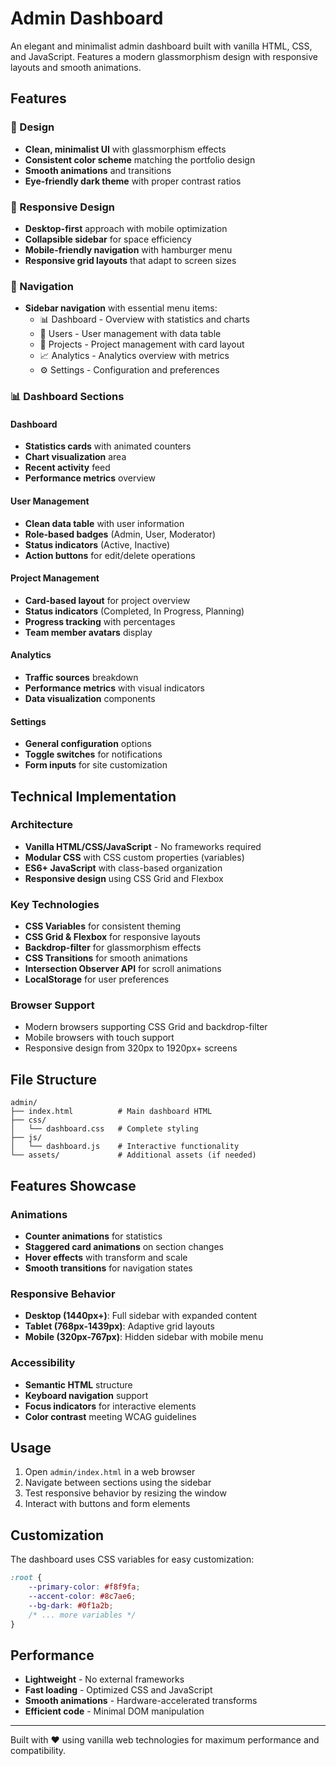 # Admin Dashboard

An elegant and minimalist admin dashboard built with vanilla HTML, CSS, and JavaScript. Features a modern glassmorphism design with responsive layouts and smooth animations.

## Features

### 🎨 Design
- **Clean, minimalist UI** with glassmorphism effects
- **Consistent color scheme** matching the portfolio design
- **Smooth animations** and transitions
- **Eye-friendly dark theme** with proper contrast ratios

### 📱 Responsive Design
- **Desktop-first** approach with mobile optimization
- **Collapsible sidebar** for space efficiency
- **Mobile-friendly navigation** with hamburger menu
- **Responsive grid layouts** that adapt to screen sizes

### 🧭 Navigation
- **Sidebar navigation** with essential menu items:
  - 📊 Dashboard - Overview with statistics and charts
  - 👥 Users - User management with data table
  - 📁 Projects - Project management with card layout
  - 📈 Analytics - Analytics overview with metrics
  - ⚙️ Settings - Configuration and preferences

### 📊 Dashboard Sections

#### Dashboard
- **Statistics cards** with animated counters
- **Chart visualization** area
- **Recent activity** feed
- **Performance metrics** overview

#### User Management
- **Clean data table** with user information
- **Role-based badges** (Admin, User, Moderator)
- **Status indicators** (Active, Inactive)
- **Action buttons** for edit/delete operations

#### Project Management
- **Card-based layout** for project overview
- **Status indicators** (Completed, In Progress, Planning)
- **Progress tracking** with percentages
- **Team member avatars** display

#### Analytics
- **Traffic sources** breakdown
- **Performance metrics** with visual indicators
- **Data visualization** components

#### Settings
- **General configuration** options
- **Toggle switches** for notifications
- **Form inputs** for site customization

## Technical Implementation

### Architecture
- **Vanilla HTML/CSS/JavaScript** - No frameworks required
- **Modular CSS** with CSS custom properties (variables)
- **ES6+ JavaScript** with class-based organization
- **Responsive design** using CSS Grid and Flexbox

### Key Technologies
- **CSS Variables** for consistent theming
- **CSS Grid & Flexbox** for responsive layouts
- **Backdrop-filter** for glassmorphism effects
- **CSS Transitions** for smooth animations
- **Intersection Observer API** for scroll animations
- **LocalStorage** for user preferences

### Browser Support
- Modern browsers supporting CSS Grid and backdrop-filter
- Mobile browsers with touch support
- Responsive design from 320px to 1920px+ screens

## File Structure

```
admin/
├── index.html          # Main dashboard HTML
├── css/
│   └── dashboard.css   # Complete styling
├── js/
│   └── dashboard.js    # Interactive functionality
└── assets/             # Additional assets (if needed)
```

## Features Showcase

### Animations
- **Counter animations** for statistics
- **Staggered card animations** on section changes
- **Hover effects** with transform and scale
- **Smooth transitions** for navigation states

### Responsive Behavior
- **Desktop (1440px+)**: Full sidebar with expanded content
- **Tablet (768px-1439px)**: Adaptive grid layouts
- **Mobile (320px-767px)**: Hidden sidebar with mobile menu

### Accessibility
- **Semantic HTML** structure
- **Keyboard navigation** support
- **Focus indicators** for interactive elements
- **Color contrast** meeting WCAG guidelines

## Usage

1. Open `admin/index.html` in a web browser
2. Navigate between sections using the sidebar
3. Test responsive behavior by resizing the window
4. Interact with buttons and form elements

## Customization

The dashboard uses CSS variables for easy customization:

```css
:root {
    --primary-color: #f8f9fa;
    --accent-color: #8c7ae6;
    --bg-dark: #0f1a2b;
    /* ... more variables */
}
```

## Performance

- **Lightweight** - No external frameworks
- **Fast loading** - Optimized CSS and JavaScript
- **Smooth animations** - Hardware-accelerated transforms
- **Efficient code** - Minimal DOM manipulation

---

Built with ❤️ using vanilla web technologies for maximum performance and compatibility.